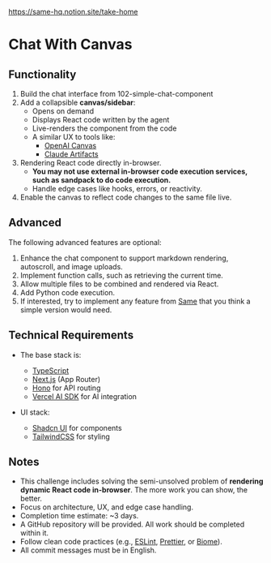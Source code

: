 https://same-hq.notion.site/take-home

# Chat With Canvas

## Functionality

1. Build the chat interface from 102-simple-chat-component
2. Add a collapsible **canvas/sidebar**:
    - Opens on demand
    - Displays React code written by the agent
    - Live-renders the component from the code
    - A similar UX to tools like:
        - [OpenAI Canvas](https://chat.openai.com/canvas)
        - [Claude Artifacts](https://www.anthropic.com/index/artifacts)
3. Rendering React code directly in-browser.
   - **You may not use external in-browser code execution services, such as sandpack to do code execution.**
   - Handle edge cases like hooks, errors, or reactivity.
4. Enable the canvas to reflect code changes to the same file live.


## Advanced

The following advanced features are optional:

1. Enhance the chat component to support markdown rendering, autoscroll, and image uploads.
2. Implement function calls, such as retrieving the current time.
3. Allow multiple files to be combined and rendered via React.
4. Add Python code execution.
5. If interested, try to implement any feature from [Same](https://same.new/) that you think a simple version would need.

## Technical Requirements

- The base stack is:
  - [TypeScript](https://www.typescriptlang.org/)
  - [Next.js](https://nextjs.org/) (App Router)
  - [Hono](https://hono.dev/) for API routing
  - [Vercel AI SDK](https://sdk.vercel.ai/) for AI integration

- UI stack:
  - [Shadcn UI](https://ui.shadcn.com/) for components
  - [TailwindCSS](https://tailwindcss.com/) for styling

## Notes

- This challenge includes solving the semi-unsolved problem of **rendering dynamic React code in-browser**. The more work you can show, the better.
- Focus on architecture, UX, and edge case handling.
- Completion time estimate: ~3 days.
- A GitHub repository will be provided. All work should be completed within it.
- Follow clean code practices (e.g., [ESLint](https://eslint.org/), [Prettier](https://prettier.io/), or [Biome](https://biomejs.dev/)).
- All commit messages must be in English.
